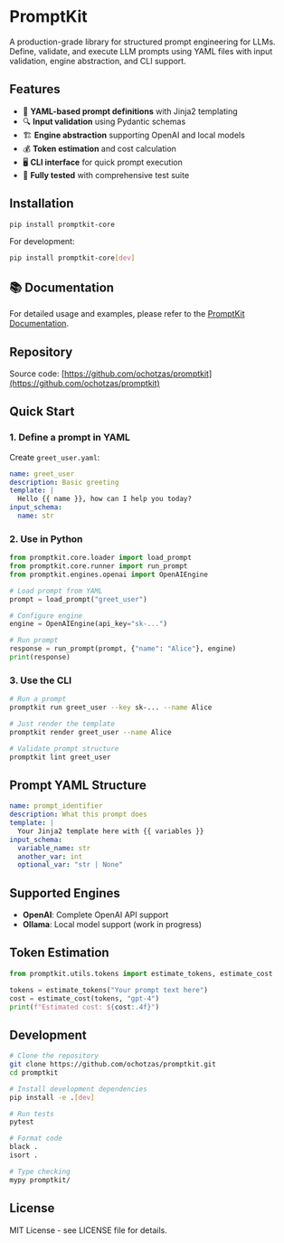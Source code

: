 # PromptKit

A production-grade library for structured prompt engineering for LLMs. Define, validate, and execute LLM prompts using YAML files with input validation, engine abstraction, and CLI support.

## Features

- 📝 **YAML-based prompt definitions** with Jinja2 templating
- 🔍 **Input validation** using Pydantic schemas
- 🏗️ **Engine abstraction** supporting OpenAI and local models
- 💰 **Token estimation** and cost calculation
- 🖥️ **CLI interface** for quick prompt execution
- 🧪 **Fully tested** with comprehensive test suite

## Installation

```bash
pip install promptkit-core
```

For development:

```bash
pip install promptkit-core[dev]
```

## 📚 Documentation

For detailed usage and examples, please refer to the [PromptKit Documentation](https://ochotzas.github.io/promptkit/).

## Repository

Source code: [https://github.com/ochotzas/promptkit](https://github.com/ochotzas/promptkit)

## Quick Start

### 1. Define a prompt in YAML

Create `greet_user.yaml`:

```yaml
name: greet_user
description: Basic greeting
template: |
  Hello {{ name }}, how can I help you today?
input_schema:
  name: str
```

### 2. Use in Python

```python
from promptkit.core.loader import load_prompt
from promptkit.core.runner import run_prompt
from promptkit.engines.openai import OpenAIEngine

# Load prompt from YAML
prompt = load_prompt("greet_user")

# Configure engine
engine = OpenAIEngine(api_key="sk-...")

# Run prompt
response = run_prompt(prompt, {"name": "Alice"}, engine)
print(response)
```

### 3. Use the CLI

```bash
# Run a prompt
promptkit run greet_user --key sk-... --name Alice

# Just render the template
promptkit render greet_user --name Alice

# Validate prompt structure
promptkit lint greet_user
```

## Prompt YAML Structure

```yaml
name: prompt_identifier
description: What this prompt does
template: |
  Your Jinja2 template here with {{ variables }}
input_schema:
  variable_name: str
  another_var: int
  optional_var: "str | None"
```

## Supported Engines

- **OpenAI**: Complete OpenAI API support
- **Ollama**: Local model support (work in progress)

## Token Estimation

```python
from promptkit.utils.tokens import estimate_tokens, estimate_cost

tokens = estimate_tokens("Your prompt text here")
cost = estimate_cost(tokens, "gpt-4")
print(f"Estimated cost: ${cost:.4f}")
```

## Development

```bash
# Clone the repository
git clone https://github.com/ochotzas/promptkit.git
cd promptkit

# Install development dependencies
pip install -e .[dev]

# Run tests
pytest

# Format code
black .
isort .

# Type checking
mypy promptkit/
```

## License

MIT License - see LICENSE file for details.
